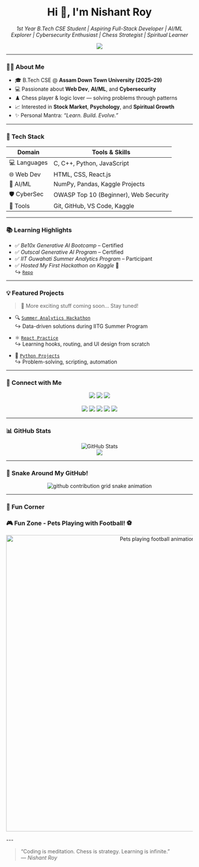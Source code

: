 <h1 align="center">Hi 👋, I'm Nishant Roy</h1>

<p align="center">
  <i>1st Year B.Tech CSE Student | Aspiring Full-Stack Developer | AI/ML Explorer | Cybersecurity Enthusiast | Chess Strategist | Spiritual Learner</i>
</p>

<p align="center">
  <img src="https://capsule-render.vercel.app/api?type=waving&color=gradient&height=100&section=header&text=Nishant%20Roy&fontAlign=center&fontColor=fff&fontSize=40" />
</p>

---

### 👨‍💻 About Me

- 🎓 B.Tech CSE @ **Assam Down Town University (2025–29)**
- 💻 Passionate about **Web Dev**, **AI/ML**, and **Cybersecurity**
- ♟️ Chess player & logic lover — solving problems through patterns
- 📈 Interested in **Stock Market**, **Psychology**, and **Spiritual Growth**
- ✨ Personal Mantra: _“Learn. Build. Evolve.”_

---

### 🚀 Tech Stack

| Domain         | Tools & Skills                                       |
|----------------|-------------------------------------------------------|
| 💻 Languages    | C, C++, Python, JavaScript                            |
| 🌐 Web Dev      | HTML, CSS, React.js                                   |
| 🤖 AI/ML        | NumPy, Pandas, Kaggle Projects                        |
| 🛡️ CyberSec     | OWASP Top 10 (Beginner), Web Security                 |
| 🔧 Tools        | Git, GitHub, VS Code, Kaggle                          |

---

### 📚 Learning Highlights

- ✅ *Be10x Generative AI Bootcamp* – Certified
- ✅ *Outscal Generative AI Program* – Certified
- ✅ *IIT Guwahati Summer Analytics Program* – Participant
- ✅ *Hosted My First Hackathon on Kaggle* 🎯  
  ↪️ [`Repo`](https://github.com/nishantroy449/SummerAnalytics-Hackathon)

---

### 💡 Featured Projects

> 🧠 More exciting stuff coming soon… Stay tuned!

- 🔍 [`Summer Analytics Hackathon`](https://github.com/nishantroy449/SummerAnalytics-Hackathon)  
  ↪️ Data-driven solutions during IITG Summer Program

- ⚛️ [`React Practice`](https://github.com/nishantroy449/react-practice)  
  ↪️ Learning hooks, routing, and UI design from scratch

- 🐍 [`Python Projects`](https://github.com/nishantroy449/python-projects)  
  ↪️ Problem-solving, scripting, automation

---

### 📌 Connect with Me

<p align="center">
  <a href="https://www.linkedin.com/in/nishantroy449"><img src="https://img.shields.io/badge/LinkedIn-blue?style=for-the-badge&logo=linkedin" /></a>
  <a href="https://github.com/nishantroy449"><img src="https://img.shields.io/badge/GitHub-black?style=for-the-badge&logo=github" /></a>
  <a href="mailto:roy.nishant449@gmail.com"><img src="https://img.shields.io/badge/Gmail-red?style=for-the-badge&logo=gmail&logoColor=white" /></a><br><br>
  <a href="https://www.instagram.com/_nisxant.13?igsh=aTlyMDk5ajlzOXJm"><img src="https://img.shields.io/badge/Instagram-E4405F?style=for-the-badge&logo=instagram&logoColor=white" /></a>
  <a href="https://x.com/SwaggerRoyyy"><img src="https://img.shields.io/badge/Twitter-1DA1F2?style=for-the-badge&logo=twitter&logoColor=white" /></a>
  <a href="https://in.pinterest.com/nishantroy449/"><img src="https://img.shields.io/badge/Pinterest-BD081C?style=for-the-badge&logo=pinterest&logoColor=white" /></a>
  <a href="https://www.reddit.com/user/Morgan3214"><img src="https://img.shields.io/badge/Reddit-FF4500?style=for-the-badge&logo=reddit&logoColor=white" /></a>
  <a href="https://m.facebook.com/profile.php?id=100054067237798"><img src="https://img.shields.io/badge/Facebook-1877F2?style=for-the-badge&logo=facebook&logoColor=white" /></a>
</p>

---

### 📊 GitHub Stats

<p align="center">
  <img src="https://github-readme-stats.vercel.app/api?username=nishantroy449&show_icons=true&theme=radical&border_radius=15" alt="GitHub Stats" />
  <br/>
  <img src="https://github-readme-streak-stats.herokuapp.com/?user=nishantroy449&theme=radical&border_radius=15" />
</p>

---

### 🐍 Snake Around My GitHub!

<p align="center">
  <picture>
    <source media="(prefers-color-scheme: dark)" srcset="https://raw.githubusercontent.com/nishantroy449/nishantroy449/output/snake-dark.svg">
    <source media="(prefers-color-scheme: light)" srcset="https://raw.githubusercontent.com/nishantroy449/nishantroy449/output/snake.svg">
    <img alt="github contribution grid snake animation" src="https://raw.githubusercontent.com/nishantroy449/nishantroy449/output/snake.svg">
  </picture>
</p>


---

### 🐾 Fun Corner

### 🎮 Fun Zone - Pets Playing with Football! ⚽

<p align="center">
  <img src="https://raw.githubusercontent.com/nishantroy449/nishantroy449/output/pets-animation.svg" alt="Pets playing football animation" width="800"/>
</p>
---

> “Coding is meditation. Chess is strategy. Learning is infinite.”  
> — *Nishant Roy*
